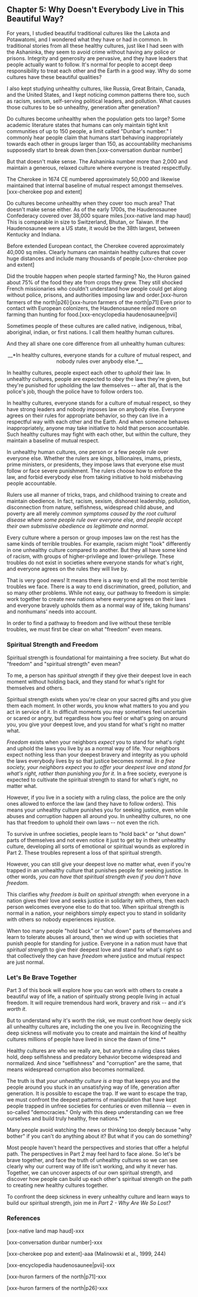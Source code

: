 ## Chapter 5: Why Doesn't Everybody Live in This Beautiful Way?

For years, I studied beautiful traditional cultures like the Lakota and Potawatomi, and I wondered what they have or had in common. In traditional stories from all these healthy cultures, just like I had seen with the Ashaninka, they seem to avoid crime without having any police or prisons. Integrity and generosity are pervasive, and they have leaders that people actually want to follow. It's normal for people to accept deep responsibility to treat each other and the Earth in a good way. Why do some cultures have these beautiful qualities?

I also kept studying unhealthy cultures, like Russia, Great Britain, Canada, and the United States, and I kept noticing common patterns there too, such as racism, sexism, self-serving political leaders, and pollution. What causes those cultures to be so unhealthy, generation after generation?

Do cultures become unhealthy when the population gets too large? Some academic literature states that humans can only maintain tight knit communities of up to 150 people, a limit called "Dunbar's number." I commonly hear people claim that humans start behaving inappropriately towards each other in groups larger than 150, as accountability mechanisms supposedly start to break down then.[xxx-conversation dunbar number]

But that doesn't make sense. The Ashaninka number more than 2,000 and maintain a generous, relaxed culture where everyone is treated respectfully.

The Cherokee in 1674 CE numbered approximately 50,000 and likewise maintained that internal baseline of mutual respect amongst themselves.[xxx-cherokee pop and extent]

Do cultures become unhealthy when they cover too much area? That doesn't make sense either. As of the early 1700s, the Haudenosaunee Confederacy covered over 38,000 square miles.[xxx-native land map haud] This is comparable in size to Switzerland, Bhutan, or Taiwan. If the Haudenosaunee were a US state, it would be the 38th largest, between Kentucky and Indiana.

Before extended European contact, the Cherokee covered approximately 40,000 sq miles. Clearly humans can maintain healthy cultures that cover huge distances and include many thousands of people.[xxx-cherokee pop and extent]

Did the trouble happen when people started farming? No, the Huron gained about 75% of the food they ate from crops they grew. They still shocked French missionaries who couldn't understand how people could get along without police, prisons, and authorities imposing law and order.[xxx-huron farmers of the north|p26]<sup>,</sup>[xxx-huron farmers of the north|p71] Even prior to contact with European colonizers, the Haudenosaunee relied more on farming than hunting for food.[xxx-encyclopedia haudenosaunee|pvii]

Sometimes people of these cultures are called native, indigenous, tribal, aboriginal, indian, or first nations. I call them healthy human cultures.

And they all share one core difference from all unhealthy human cultures:

<center>__*In healthy cultures, everyone stands for a culture of mutual respect, and nobody rules over anybody else.*__</center>

In healthy cultures, people expect each other to _uphold_ their law. In unhealthy cultures, people are expected to _obey_ the laws they're given, but they're punished for upholding the law themselves -- after all, that is the police's job, though the police have to follow orders too.

In healthy cultures, everyone stands for a culture of mutual respect, so they have strong leaders and nobody imposes law on anybody else. Everyone agrees on their rules for appropriate behavior, so they can live in a respectful way with each other and the Earth. And when someone behaves inappropriately, anyone may take initiative to hold that person accountable. Such healthy cultures may fight with each other, but within the culture, they maintain a baseline of mutual respect.

In unhealthy human cultures, one person or a few people rule over everyone else. Whether the rulers are kings, billionaires, imams, priests, prime ministers, or presidents, they impose laws that everyone else must follow or face severe punishment. The rulers choose how to enforce the law, and forbid everybody else from taking initiative to hold misbehaving people accountable.

Rulers use all manner of tricks, traps, and childhood training to create and maintain obedience. In fact, racism, sexism, dishonest leadership, pollution, disconnection from nature, selfishness, widespread child abuse, and poverty are all merely _common symptoms caused by the root cultural disease where some people rule over everyone else, and people accept their own submissive obedience as legitimate and normal_.

Every culture where a person or group imposes law on the rest has the same kinds of terrible troubles. For example, racism might "look" differently in one unhealthy culture compared to another. But they all have some kind of racism, with groups of higher-privilege and lower-privilege. These troubles do not exist in societies where everyone stands for what's right, and everyone agrees on the rules they will live by.

That is very good news! It means there is a way to end all the most terrible troubles we face. There is a way to end discrimination, greed, pollution, and so many other problems. While not easy, our pathway to freedom is simple: work together to create new nations where everyone agrees on their laws and everyone bravely upholds them as a normal way of life, taking humans' and nonhumans' needs into account.

In order to find a pathway to freedom and live without these terrible troubles, we must first be clear on what "freedom" even means.

### Spiritual Strength and Freedom

Spiritual strength is foundational for maintaining a free society. But what do "freedom" and "spiritual strength" even mean?

To me, a person has _spiritual strength_ if they give their deepest love in each moment without holding back, and they stand for what's right for themselves and others.

Spiritual strength exists when you're clear on your sacred gifts and you give them each moment. In other words, you know what matters to you and you act in service of it. In difficult moments you may sometimes feel uncertain or scared or angry, but regardless how you feel or what's going on around you, you give your deepest love, and you stand for what's right no matter what.

_Freedom_ exists when your neighbors _expect_ you to stand for what's right and uphold the laws you live by as a normal way of life. Your neighbors expect nothing less than your deepest bravery and integrity as you uphold the laws everybody lives by so that justice becomes normal. _In a free society, your neighbors expect you to offer your deepest love and stand for what's right, rather than punishing you for it._ In a free society, everyone is expected to cultivate the spiritual strength to stand for what's right, no matter what.

However, if you live in a society with a ruling class, the police are the only ones allowed to enforce the law (and they have to follow orders). This means your unhealthy culture punishes you for seeking justice, even while abuses and corruption happen all around you. In unhealthy cultures, no one has that freedom to uphold their own laws -- not even the rich.

To survive in unfree societies, people learn to "hold back" or "shut down" parts of themselves and not even notice it just to get by in their unhealthy culture, developing all sorts of emotional or spiritual wounds as explored in Part 2. These troubles represent a loss of that spiritual strength.

However, you can still give your deepest love no matter what, even if you're trapped in an unhealthy culture that punishes people for seeking justice. In other words, _you can have that spiritual strength even if you don't have freedom._

This clarifies why _freedom is built on spiritual strength_: when everyone in a nation gives their love and seeks justice in solidarity with others, then each person welcomes everyone else to do that too. When spiritual strength is normal in a nation, your neighbors simply expect you to stand in solidarity with others so nobody experiences injustice.

When too many people "hold back" or "shut down" parts of themselves and learn to tolerate abuses all around, then we wind up with societies that punish people for standing for justice. Everyone in a nation must have that _spiritual strength_ to give their deepest love and stand for what's right so that collectively they can have _freedom_ where justice and mutual respect are just normal.

### Let's Be Brave Together

Part 3 of this book will explore how you can work with others to create a beautiful way of life, a nation of spiritually strong people living in actual freedom. It will require tremendous hard work, bravery and risk -- and _it's worth it_.

But to understand why it's worth the risk, we must confront how deeply sick all unhealthy cultures are, including the one you live in. Recognizing the deep sickness will motivate you to create and maintain the kind of healthy cultures millions of people have lived in since the dawn of time.**

Healthy cultures are who we really are, but anytime a ruling class takes hold, deep selfishness and predatory behavior become widespread and normalized. And since "selfishness" and "corruption" are the same, that means widespread corruption also becomes normalized.

The truth is that _your unhealthy culture is a trap_ that keeps you and the people around you stuck in an unsatisfying way of life, generation after generation. It is possible to escape the trap. If we want to escape the trap, we must confront the deepest patterns of manipulation that have kept people trapped in unfree societies for centuries or even millennia -- even in so-called "democracies." Only with this deep understanding can we free ourselves and build truly healthy, free nations.**

Many people avoid watching the news or thinking too deeply because "why bother" if you can't do anything about it? But what if you can do something?

Most people haven't heard the perspectives and stories that offer a helpful path. The perspectives in Part 2 may feel hard to face alone. So let's be brave together, and face the truth of unhealthy cultures so we can see clearly why our current way of life isn't working, and why it never has. Together, we can uncover aspects of our own spiritual strength, and discover how people can build up each other's spiritual strength on the path to creating new healthy cultures together.

To confront the deep sickness in every unhealthy culture and learn ways to build our spiritual strength, join me in _Part 2 - Why Are We So Lost?_

### References

[xxx-native land map haud]-xxx

[xxx-conversation dunbar number]-xxx

[xxx-cherokee pop and extent]-aaa (Malinowski et al., 1999, 244)

[xxx-encyclopedia haudenosaunee|pvii]-xxx

[xxx-huron farmers of the north|p71]-xxx

[xxx-huron farmers of the north|p26]-xxx
